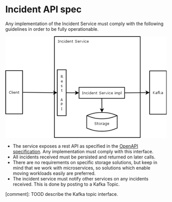 # Incident API spec

Any implementation of the Incident Service must comply with the following guidelines in order to be fully operationable.

![high level description of the incident service](resources/incident_highlevel.png)

* The service exposes a rest API as specified in the [OpenAPI specification](https://raw.githubusercontent.com/Emergency-Response-Demo/incident-service/master/openapi.json). Any implementation must comply with this interface.
* All incidents received must be persisted and returned on later calls.
* There are no requirements on specific storage solutions, but keep in mind that we work with microservices, so solutions which enable moving workloads easily are preferred.
* The incident service must notify other services on any incidents received. This is done by posting to a Kafka Topic.

[comment]: TOOD describe the Kafka topic interface.